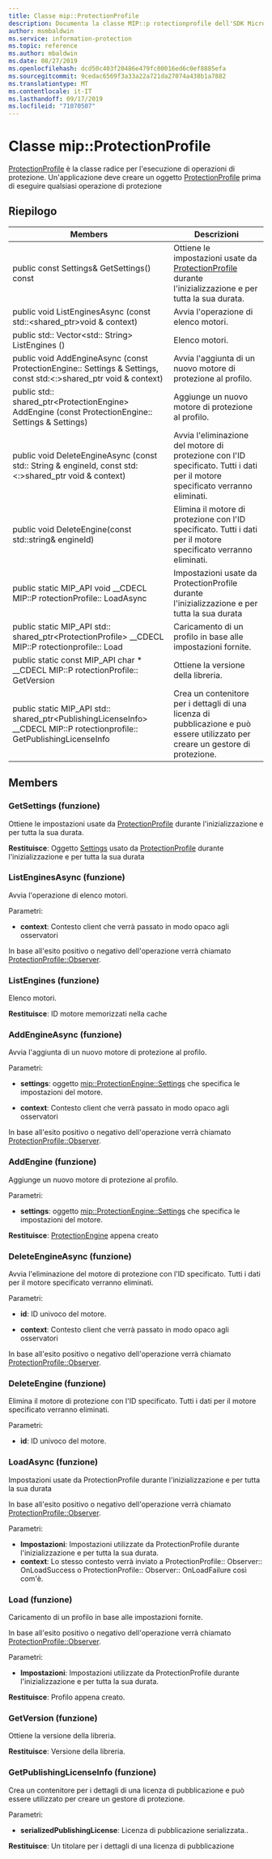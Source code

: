 ```yaml
---
title: Classe mip::ProtectionProfile
description: Documenta la classe MIP::p rotectionprofile dell'SDK Microsoft Information Protection (MIP).
author: msmbaldwin
ms.service: information-protection
ms.topic: reference
ms.author: mbaldwin
ms.date: 08/27/2019
ms.openlocfilehash: dcd50c403f20486e479fc00016ed6c0ef8885efa
ms.sourcegitcommit: 9cedac6569f3a33a22a721da27074a438b1a7882
ms.translationtype: MT
ms.contentlocale: it-IT
ms.lasthandoff: 09/17/2019
ms.locfileid: "71070507"
---
```

# <a name="class-mipprotectionprofile"></a>Classe mip::ProtectionProfile 
[ProtectionProfile](class_mip_protectionprofile.md) è la classe radice per l'esecuzione di operazioni di protezione.
Un'applicazione deve creare un oggetto [ProtectionProfile](class_mip_protectionprofile.md) prima di eseguire qualsiasi operazione di protezione
  
## <a name="summary"></a>Riepilogo
 Members                        | Descrizioni                                
--------------------------------|---------------------------------------------
public const Settings& GetSettings() const  |  Ottiene le impostazioni usate da [ProtectionProfile](class_mip_protectionprofile.md) durante l'inizializzazione e per tutta la sua durata.
public void ListEnginesAsync (const std::\<shared_ptr\>void & context)  |  Avvia l'operazione di elenco motori.
public std:: Vector\<std:: String\> ListEngines ()  |  Elenco motori.
public void AddEngineAsync (const ProtectionEngine:: Settings & Settings, const std:\<:\>shared_ptr void & context)  |  Avvia l'aggiunta di un nuovo motore di protezione al profilo.
public std:: shared_ptr\<ProtectionEngine\> AddEngine (const ProtectionEngine:: Settings & Settings)  |  Aggiunge un nuovo motore di protezione al profilo.
public void DeleteEngineAsync (const std:: String & engineId, const std:\<:\>shared_ptr void & context)  |  Avvia l'eliminazione del motore di protezione con l'ID specificato. Tutti i dati per il motore specificato verranno eliminati.
public void DeleteEngine(const std::string& engineId)  |  Elimina il motore di protezione con l'ID specificato. Tutti i dati per il motore specificato verranno eliminati.
public static MIP_API void __CDECL MIP::P rotectionProfile:: LoadAsync | Impostazioni usate da ProtectionProfile durante l'inizializzazione e per tutta la sua durata
public static MIP_API std:: shared_ptr&lt;ProtectionProfile&gt; __CDECL MIP::P rotectionprofile:: Load | Caricamento di un profilo in base alle impostazioni fornite.
public static const MIP_API char * __CDECL MIP::P rotectionProfile:: GetVersion | Ottiene la versione della libreria.
public static MIP_API std:: shared_ptr&lt;PublishingLicenseInfo&gt; __CDECL MIP::P rotectionprofile:: GetPublishingLicenseInfo | Crea un contenitore per i dettagli di una licenza di pubblicazione e può essere utilizzato per creare un gestore di protezione. 


## <a name="members"></a>Members
  
### <a name="getsettings-function"></a>GetSettings (funzione)
Ottiene le impostazioni usate da [ProtectionProfile](class_mip_protectionprofile.md) durante l'inizializzazione e per tutta la sua durata.

  
**Restituisce**: Oggetto [Settings](class_mip_protectionprofile_settings.md) usato da [ProtectionProfile](class_mip_protectionprofile.md) durante l'inizializzazione e per tutta la sua durata
  
### <a name="listenginesasync-function"></a>ListEnginesAsync (funzione)
Avvia l'operazione di elenco motori.

Parametri:  
* **context**: Contesto client che verrà passato in modo opaco agli osservatori


In base all'esito positivo o negativo dell'operazione verrà chiamato [ProtectionProfile::Observer](class_mip_protectionprofile_observer.md).
  
### <a name="listengines-function"></a>ListEngines (funzione)
Elenco motori.

  
**Restituisce**: ID motore memorizzati nella cache
  
### <a name="addengineasync-function"></a>AddEngineAsync (funzione)
Avvia l'aggiunta di un nuovo motore di protezione al profilo.

Parametri:  
* **settings**: oggetto [mip::ProtectionEngine::Settings](class_mip_protectionengine_settings.md) che specifica le impostazioni del motore. 


* **context**: Contesto client che verrà passato in modo opaco agli osservatori


In base all'esito positivo o negativo dell'operazione verrà chiamato [ProtectionProfile::Observer](class_mip_protectionprofile_observer.md).
  
### <a name="addengine-function"></a>AddEngine (funzione)
Aggiunge un nuovo motore di protezione al profilo.

Parametri:  
* **settings**: oggetto [mip::ProtectionEngine::Settings](class_mip_protectionengine_settings.md) che specifica le impostazioni del motore.



  
**Restituisce**: [ProtectionEngine](class_mip_protectionengine.md) appena creato
  
### <a name="deleteengineasync-function"></a>DeleteEngineAsync (funzione)
Avvia l'eliminazione del motore di protezione con l'ID specificato. Tutti i dati per il motore specificato verranno eliminati.

Parametri:  
* **id**: ID univoco del motore. 


* **context**: Contesto client che verrà passato in modo opaco agli osservatori


In base all'esito positivo o negativo dell'operazione verrà chiamato [ProtectionProfile::Observer](class_mip_protectionprofile_observer.md).
  
### <a name="deleteengine-function"></a>DeleteEngine (funzione)
Elimina il motore di protezione con l'ID specificato. Tutti i dati per il motore specificato verranno eliminati.

Parametri:  
* **id**: ID univoco del motore.

### <a name="loadasync-function"></a>LoadAsync (funzione)
Impostazioni usate da ProtectionProfile durante l'inizializzazione e per tutta la sua durata 

In base all'esito positivo o negativo dell'operazione verrà chiamato [ProtectionProfile::Observer](class_mip_protectionprofile_observer.md).

Parametri:
* **Impostazioni**: Impostazioni utilizzate da ProtectionProfile durante l'inizializzazione e per tutta la sua durata.
* **context**: Lo stesso contesto verrà inviato a ProtectionProfile:: Observer:: OnLoadSuccess o ProtectionProfile:: Observer:: OnLoadFailure così com'è.

### <a name="load-function"></a>Load (funzione)
Caricamento di un profilo in base alle impostazioni fornite.

In base all'esito positivo o negativo dell'operazione verrà chiamato [ProtectionProfile::Observer](class_mip_protectionprofile_observer.md).

Parametri:
* **Impostazioni**: Impostazioni utilizzate da ProtectionProfile durante l'inizializzazione e per tutta la sua durata.

**Restituisce**: Profilo appena creato.

### <a name="getversion-function"></a>GetVersion (funzione)
Ottiene la versione della libreria. 

**Restituisce**: Versione della libreria.

### <a name="getpublishinglicenseinfo-function"></a>GetPublishingLicenseInfo (funzione)
Crea un contenitore per i dettagli di una licenza di pubblicazione e può essere utilizzato per creare un gestore di protezione. 

Parametri:
* **serializedPublishingLicense**: Licenza di pubblicazione serializzata..

**Restituisce**: Un titolare per i dettagli di una licenza di pubblicazione 
